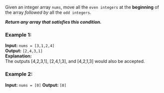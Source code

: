 Given an integer array `nums`, 
move all the `even integers` at the **beginning** of the array *followed by* all the `odd integers`.

***Return any array that satisfies this condition.***

### Example 1:

**Input:** `nums = [3,1,2,4]`  
**Output:** `[2,4,3,1]`  
**Explanation:**  
The outputs [4,2,3,1], [2,4,1,3], and [4,2,1,3] would also be accepted.

### Example 2:

**Input:** `nums = [0]`
**Output:** `[0]`
